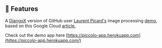 ## 🚀 Features


<p>A <a href="https://github.com/wsvincent/djangox">DjangoX</a> version of GitHub user <a href="https://github.com/PicardParis">Laurent Picard's</a> image processing <a href="https://github.com/PicardParis/cherry-on-py/tree/main/cr_image_processing">demo</a>, based on this Google Cloud <a href="https://cloud.google.com/blog/topics/developers-practitioners/deploy-coloring-page-generator-minutes-cloud-run">article.</a></p>

Check out the demo app here [https://piccolo-app.herokuapp.com](https://piccolo-app.herokuapp.com/)




